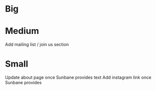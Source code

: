 # Big

# Medium
Add mailing list / join us section

# Small
Update about page once Sunbane provides text
Add instagram link once Sunbane provides
